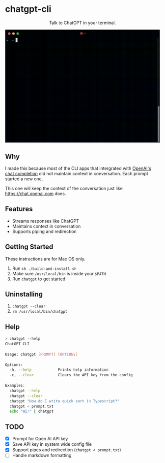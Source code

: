 # chatgpt-cli

<p align="center">
  Talk to ChatGPT in your terminal.
</p>

<p align="center">
  <img src="./demo.gif">
</p>

## Why

I made this because most of the CLI apps that intergrated with [OpenAI's chat completion](https://platform.openai.com/docs/guides/chat) did not maintain context in conversation. Each prompt started a new one.

This one will keep the context of the conversation just like https://chat.openai.com does.

## Features

- Streams responses like ChatGPT
- Maintains context in conversation
- Supports piping and redirection

## Getting Started

These instructions are for Mac OS only.

1. Run `sh ./build-and-install.sh`
1. Make sure `/usr/local/bin` is inside your `$PATH`
1. Run `chatgpt` to get started

## Uninstalling

1. `chatgpt --clear`
1. `rm /usr/local/bin/chatgpt`

## Help

```bash
> chatgpt --help
ChatGPT CLI

Usage: chatgpt [PROMPT] [OPTIONS]

Options:
  -h, --help            Prints help information
  -c, --clear           Clears the API key from the config

Examples:
  chatgpt --help
  chatgpt --clear
  chatgpt "How do I write quick sort in Typescript?"
  chatgpt < prompt.txt
  echo "Hi!" | chatgpt
```

## TODO

- [x] Prompt for Open AI API key
- [x] Save API key in system wide config file
- [x] Support pipes and redirection (`chatgpt < prompt.txt`)
- [ ] Handle markdown formatting
